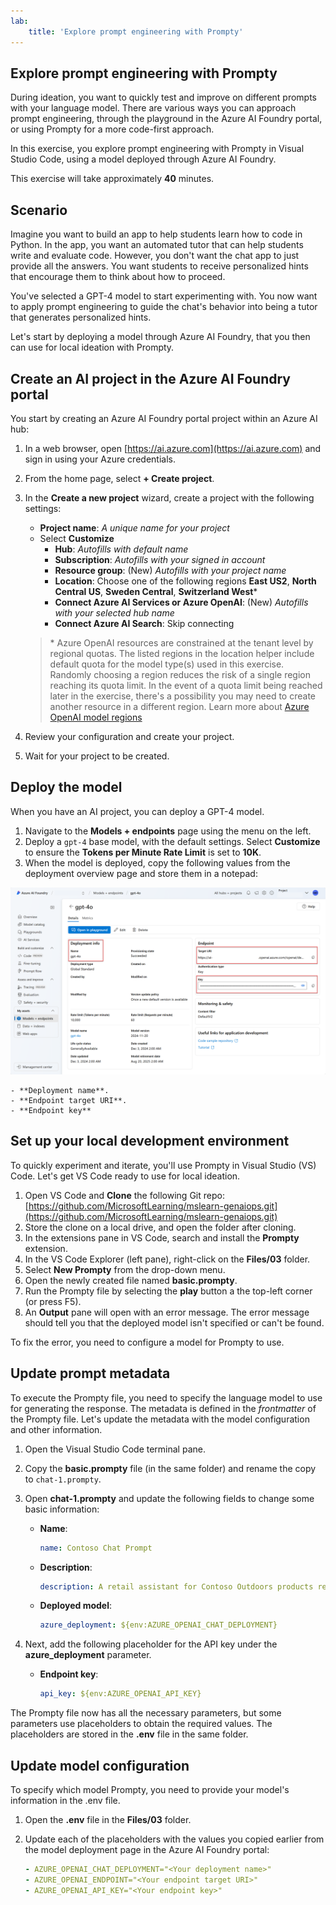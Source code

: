 ```yaml
---
lab:
    title: 'Explore prompt engineering with Prompty'
---
```


## Explore prompt engineering with Prompty

During ideation, you want to quickly test and improve on different prompts with your language model. There are various ways you can approach prompt engineering, through the playground in the Azure AI Foundry portal, or using Prompty for a more code-first approach.

In this exercise, you explore prompt engineering with Prompty in Visual Studio Code, using a model deployed through Azure AI Foundry.

This exercise will take approximately **40** minutes.

## Scenario

Imagine you want to build an app to help students learn how to code in Python. In the app, you want an automated tutor that can help students write and evaluate code. However, you don't want the chat app to just provide all the answers. You want students to receive personalized hints that encourage them to think about how to proceed.

You've selected a GPT-4 model to start experimenting with. You now want to apply prompt engineering to guide the chat's behavior into being a tutor that generates personalized hints.

Let's start by deploying a model through Azure AI Foundry, that you then can use for local ideation with Prompty.

## Create an AI project in the Azure AI Foundry portal

You start by creating an Azure AI Foundry portal project within an Azure AI hub:

1. In a web browser, open [https://ai.azure.com](https://ai.azure.com) and sign in using your Azure credentials.
1. From the home page, select **+ Create project**.
1. In the **Create a new project** wizard, create a project with the following settings:
    - **Project name**: *A unique name for your project*
    - Select **Customize**
        - **Hub**: *Autofills with default name*
        - **Subscription**: *Autofills with your signed in account*
        - **Resource group**: (New) *Autofills with your project name*
        - **Location**: Choose one of the following regions **East US2**, **North Central US**, **Sweden Central**, **Switzerland West**\*
        - **Connect Azure AI Services or Azure OpenAI**: (New) *Autofills with your selected hub name*
        - **Connect Azure AI Search**: Skip connecting

    > \* Azure OpenAI resources are constrained at the tenant level by regional quotas. The listed regions in the location helper include default quota for the model type(s) used in this exercise. Randomly choosing a region reduces the risk of a single region reaching its quota limit. In the event of a quota limit being reached later in the exercise, there's a possibility you may need to create another resource in a different region. Learn more about [Azure OpenAI model regions](https://learn.microsoft.com/en-us/azure/ai-services/openai/concepts/models?tabs=python-secure%2Cglobal-standard%2Cstandard-chat-completions#fine-tuning-models)

1. Review your configuration and create your project.
1. Wait for your project to be created.

## Deploy the model

When you have an AI project, you can deploy a GPT-4 model.

1. Navigate to the **Models + endpoints** page using the menu on the left.
1. Deploy a `gpt-4` base model, with the default settings. Select **Customize** to ensure the **Tokens per Minute Rate Limit** is set to **10K**.
1. When the model is deployed, copy the following values from the deployment overview page and store them in a notepad:

![Screenshot of the required variables](./images/environment-variables.png)

    - **Deployment name**.
    - **Endpoint target URI**.
    - **Endpoint key**

## Set up your local development environment

To quickly experiment and iterate, you'll use Prompty in Visual Studio (VS) Code. Let's get VS Code ready to use for local ideation.

1. Open VS Code and **Clone** the following Git repo: [https://github.com/MicrosoftLearning/mslearn-genaiops.git](https://github.com/MicrosoftLearning/mslearn-genaiops.git)
1. Store the clone on a local drive, and open the folder after cloning.
1. In the extensions pane in VS Code, search and install the **Prompty** extension.
1. In the VS Code Explorer (left pane), right-click on the **Files/03** folder.
1. Select **New Prompty** from the drop-down menu.
1. Open the newly created file named **basic.prompty**.
1. Run the Prompty file by selecting the **play** button a the top-left corner (or press F5).
1. An **Output** pane will open with an error message. The error message should tell you that the deployed model isn't specified or can't be found.

To fix the error, you need to configure a model for Prompty to use.

## Update prompt metadata

To execute the Prompty file, you need to specify the language model to use for generating the response. The metadata is defined in the *frontmatter* of the Prompty file. Let's update the metadata with the model configuration and other information.

1. Open the Visual Studio Code terminal pane.
1. Copy the **basic.prompty** file (in the same folder) and rename the copy to `chat-1.prompty`.
1. Open **chat-1.prompty** and update the following fields to change some basic information:

    - **Name**:

        ```yaml
        name: Contoso Chat Prompt
        ```

    - **Description**:

        ```yaml
        description: A retail assistant for Contoso Outdoors products retailer.
        ```

    - **Deployed model**:

        ```yaml
        azure_deployment: ${env:AZURE_OPENAI_CHAT_DEPLOYMENT}
        ```

1. Next, add the following placeholder for the API key under the **azure_deployment** parameter.

    - **Endpoint key**:

        ```yaml
        api_key: ${env:AZURE_OPENAI_API_KEY}
        ```

The Prompty file now has all the necessary parameters, but some parameters use placeholders to obtain the required values. The placeholders are stored in the **.env** file in the same folder.

## Update model configuration

To specify which model Prompty, you need to provide your model's information in the .env file.

1. Open the **.env** file in the **Files/03** folder.
1. Update each of the placeholders with the values you copied earlier from the model deployment page in the Azure AI Foundry portal:

    ```yaml
    - AZURE_OPENAI_CHAT_DEPLOYMENT="<Your deployment name>"
    - AZURE_OPENAI_ENDPOINT="<Your endpoint target URI>"
    - AZURE_OPENAI_API_KEY="<Your endpoint key>"
    ```
